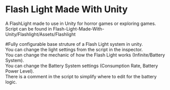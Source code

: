 # Flash Light Made With Unity
 A FlashLight made to use in Unity for horror games or exploring games.</br>
 Script can be found in Flash-Light-Made-With-Unity/Flashlight/Assets/Flashlight</br>

#Fully configurable base struture of a Flash Light system in unity.</br>
 You can change the light settings from the script in the inspector.</br>
 You can change the mechanic of how the Flash Light works (Infinite/Battery System).</br>
 You can change the Battery System settings (Consumption Rate, Battery Power Level).</br>
 There is a comment in the script to simplify where to edit for the battery logic.</br>
 
